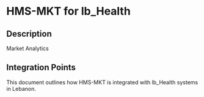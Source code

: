 # HMS-MKT for lb_Health

## Description

Market Analytics

## Integration Points

This document outlines how HMS-MKT is integrated with lb_Health systems in Lebanon.

